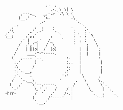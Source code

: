                         ,.  , 
                          .-. \ \| \ 
             ,---._    _,-.> `.\ \ ( 
            (__,'  `   `>-         -\ 
                     ,-'             `-. 
         ,-'       ,  ,    .       .    `. 
       ,'\       ,' ,-'    `-.      ;    :`. 
      (__;     ,',,'      ,   `     : `. :  \ 
             ,' |  _,'   /_    `    :  ; :   \ 
            /  ,',' |   /  \        '     ;   \ 
           /   | |(o|  /  (o)          |  |    ; 
          /     ___-^-^-----.          |  |    | 
         (   ,---. `-.           :.    |       : 
          ;,'      )  `          :..   |        | 
          :\      /              :.    |        ; 
          :.`-.__,              ,:`    |        | 
          ;`.    .             ':'      \      , 
         /   `-.__\           '      ,   \     \. 
        (   ,'    \`--,-----.       /     \     \`. 
         `-'       \,' ,'   /    / |       \     | `. 
      -hrr-        /  '   ,'    /-.|        `.   ;   `. 
                  (      /`----'   |          `--'     ` 
                   `.__,' 
